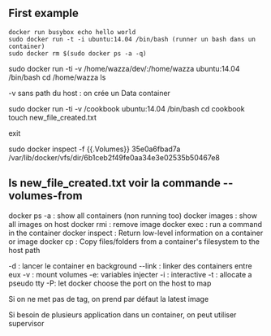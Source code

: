 First example
--------------
    docker run busybox echo hello world
    sudo docker run -t -i ubuntu:14.04 /bin/bash (runner un bash dans un container)
    sudo docker rm $(sudo docker ps -a -q)


 sudo docker run -ti -v  /home/wazza/dev/:/home/wazza ubuntu:14.04 /bin/bash
 cd /home/wazza
 ls


-v sans path du host : on crée un Data container

sudo docker run -ti -v  /cookbook  ubuntu:14.04 /bin/bash
cd cookbook
touch new_file_created.txt

exit

sudo docker inspect -f {{.Volumes}} 35e0a6fbad7a
/var/lib/docker/vfs/dir/6b1ceb2f49fe0aa34e3e02535b50467e8

ls
new_file_created.txt
voir la commande --volumes-from
------
docker ps -a : show all containers (non running too)
docker images : show all images on host
docker rmi : remove image
docker exec : run a command in the container
docker inspect : Return low-level information on a container or image
docker cp : Copy files/folders from a container's filesystem to the host path


-d : lancer le container en background
--link : linker des containers entre eux
-v : mount volumes
-e: variables injecter
-i : interactive
-t : allocate a pseudo tty
-P: let docker choose the port on the host to map

Si on ne met pas de tag, on prend par défaut la latest image



Si besoin de plusieurs application dans un container, on peut utiliser supervisor

